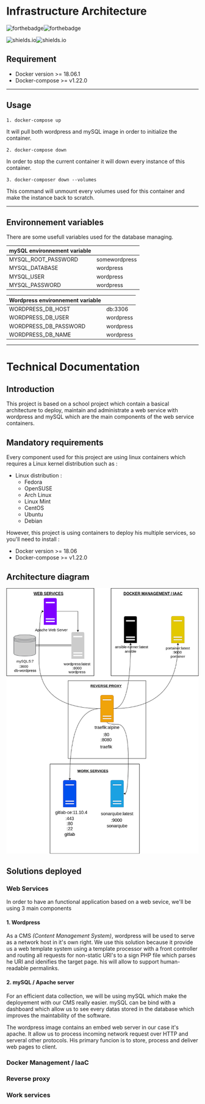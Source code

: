 # Infrastructure Architecture

![forthebadge](https://forthebadge.com/images/badges/built-with-grammas-recipe.svg)![forthebadge](https://forthebadge.com/images/badges/60-percent-of-the-time-works-every-time.svg)

![shields.io](https://img.shields.io/badge/Docker-18.06.1-blue.svg?style=for-the-badge&logo=Docker)![shields.io](https://img.shields.io/badge/docker--compose-v1.22.0-blue.svg?style=for-the-badge)

## Requirement

- Docker version >= 18.06.1
- Docker-compose >= v1.22.0

________________________________

## Usage

    1. docker-compose up
It will pull both wordpress and mySQL image in order to initialize the container.

    2. docker-compose down
In order to stop the current container it will down every instance of this container.

    3. docker-composer down --volumes
   
This command will unmount every volumes used for this container and make the instance back to scratch.
________________________________

## Environnement variables

There are some usefull variables used for the database managing.

| mySQL environnement variable |               |
|----------------------------------|---------------|
| MYSQL_ROOT_PASSWORD              | somewordpress |
| MYSQL_DATABASE                   | wordpress     |
| MYSQL_USER                       | wordpress     |
| MYSQL_PASSWORD                   | wordpress     |

| Wordpress environnement variable |           |
|----------------------------------|-----------|
| WORDPRESS_DB_HOST                | db:3306   |
| WORDPRESS_DB_USER                | wordpress |
| WORDPRESS_DB_PASSWORD            | wordpress |
| WORDPRESS_DB_NAME                | wordpress |

________________________________

# Technical Documentation

## Introduction

This project is based on a school project which contain a basical architecture to deploy, maintain and administrate a web service with wordpress and mySQL which are the main components of the web service containers.

## Mandatory requirements

Every component used for this project are using linux containers which requires a Linux kernel distribution such as :
- Linux distribution :
  - Fedora
  - OpenSUSE
  - Arch Linux
  - Linux Mint
  - CentOS
  - Ubuntu
  - Debian

However, this project is using containers to deploy his multiple services, so you'll need to install :

- Docker version >= 18.06
- Docker-compose >= v1.22.0

## Architecture diagram

<img src='./assets/archi_infra.png'>

## Solutions deployed

### Web Services

In order to have an functional application based on a web sevice, we'll be using 3 main components

#### 1. Wordpress

As a CMS *(Content Management System)*, wordpress will be used to serve as a network host in it's own right. We use this solution because it provide us a web template system using a template processor with a front controller and routing all requests for non-static URI's to a sign PHP file which parses he URI and idenifies the target page. his will allow to support human-readable permalinks.

#### 2. mySQL / Apache server

For an efficient data collection, we will be using mySQL which make the deployement with our CMS really easier.
mySQL can be bind with a dashboard which allow us to see every datas stored in the database which improves the maintability of the software.

The wordpress image contains an embed web server in our case it's apache.
It allow us to process incoming network request over HTTP and serveral other protocols. His primary funcion is to store, process and deliver web pages to client.


### Docker Management / IaaC
### Reverse proxy
### Work services



